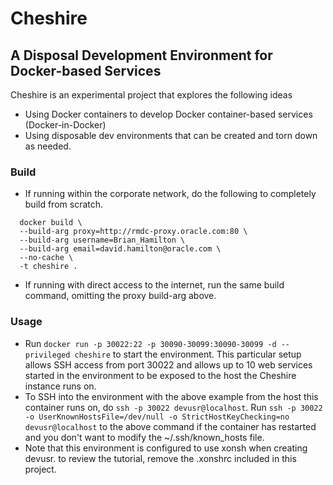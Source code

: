 # Cheshire
## A Disposal Development Environment for Docker-based Services

Cheshire is an experimental project that explores the following ideas
* Using Docker containers to develop Docker container-based services (Docker-in-Docker)
* Using disposable dev environments that can be created and torn down as needed.

### Build
* If running within the corporate network, do the following to completely build from scratch.
```
  docker build \
  --build-arg proxy=http://rmdc-proxy.oracle.com:80 \
  --build-arg username=Brian_Hamilton \
  --build-arg email=david.hamilton@oracle.com \
  --no-cache \
  -t cheshire .
```
* If running with direct access to the internet, run the same build command, omitting the proxy build-arg above.

### Usage
* Run `docker run -p 30022:22 -p 30090-30099:30090-30099 -d --privileged cheshire` to start the environment. This particular setup allows SSH access from port 30022 and allows up to 10 web services started in the environment to be exposed to the host the Cheshire instance runs on.
* To SSH into the environment with the above example from the host this container runs on, do `ssh -p 30022 devusr@localhost`. Run `ssh -p 30022 -o UserKnownHostsFile=/dev/null -o StrictHostKeyChecking=no devusr@localhost` to the above command if the container has restarted and you don't want to modify the ~/.ssh/known_hosts file.
* Note that this environment is configured to use xonsh when creating devusr. to review the tutorial, remove the .xonshrc included in this project.
